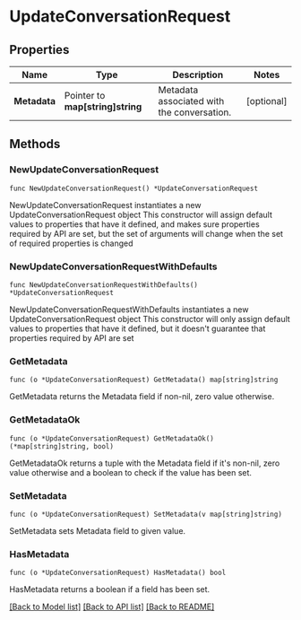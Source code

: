 # UpdateConversationRequest

## Properties

Name | Type | Description | Notes
------------ | ------------- | ------------- | -------------
**Metadata** | Pointer to **map[string]string** | Metadata associated with the conversation. | [optional] 

## Methods

### NewUpdateConversationRequest

`func NewUpdateConversationRequest() *UpdateConversationRequest`

NewUpdateConversationRequest instantiates a new UpdateConversationRequest object
This constructor will assign default values to properties that have it defined,
and makes sure properties required by API are set, but the set of arguments
will change when the set of required properties is changed

### NewUpdateConversationRequestWithDefaults

`func NewUpdateConversationRequestWithDefaults() *UpdateConversationRequest`

NewUpdateConversationRequestWithDefaults instantiates a new UpdateConversationRequest object
This constructor will only assign default values to properties that have it defined,
but it doesn't guarantee that properties required by API are set

### GetMetadata

`func (o *UpdateConversationRequest) GetMetadata() map[string]string`

GetMetadata returns the Metadata field if non-nil, zero value otherwise.

### GetMetadataOk

`func (o *UpdateConversationRequest) GetMetadataOk() (*map[string]string, bool)`

GetMetadataOk returns a tuple with the Metadata field if it's non-nil, zero value otherwise
and a boolean to check if the value has been set.

### SetMetadata

`func (o *UpdateConversationRequest) SetMetadata(v map[string]string)`

SetMetadata sets Metadata field to given value.

### HasMetadata

`func (o *UpdateConversationRequest) HasMetadata() bool`

HasMetadata returns a boolean if a field has been set.


[[Back to Model list]](../README.md#documentation-for-models) [[Back to API list]](../README.md#documentation-for-api-endpoints) [[Back to README]](../README.md)


